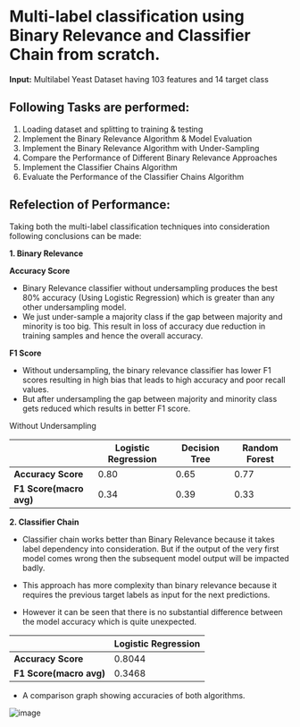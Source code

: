 # Multi-label classification using Binary Relevance and Classifier Chain from scratch.

__Input:__ Multilabel Yeast Dataset having 103 features and 14 target class


## Following Tasks are performed:
1. Loading dataset and splitting to training & testing
2. Implement the Binary Relevance Algorithm & Model Evaluation
3. Implement the Binary Relevance Algorithm with Under-Sampling
4. Compare the Performance of Different Binary Relevance Approaches
5. Implement the Classifier Chains Algorithm
6. Evaluate the Performance of the Classifier Chains Algorithm

## Refelection of Performance:

Taking both the multi-label classification techniques into consideration following conclusions can be made:

__1. Binary Relevance__

__Accuracy Score__
* Binary Relevance classifier without undersampling produces the best 80% accuracy (Using Logistic Regression)  which is greater than any other undersampling model.
* We just under-sample a majority class if the gap between majority and minority is too big. This result in loss of accuracy due reduction in training samples and hence the overall accuracy.

__F1 Score__
* Without undersampling, the binary relevance classifier has lower F1 scores resulting in high bias that leads to high accuracy and poor recall values. 
* But after undersampling the gap between majority and minority class gets reduced which results in better F1 score.

Without Undersampling

|  | Logistic Regression | Decision Tree | Random Forest |
| -------|---------------------|---------------|---------------|
| __Accuracy Score__ | 0.80 | 0.65 | 0.77 |
| __F1 Score(macro avg)__ | 0.34 | 0.39 | 0.33 |

__2. Classifier Chain__

* Classifier chain works better than Binary Relevance because it takes label dependency into consideration. But if the output of the very first model comes wrong then the subsequent model output will be impacted badly.

* This approach has more complexity than binary relevance because it requires the previous target labels as input for the next predictions.

* However it can be seen that there is no substantial difference between the model accuracy which is quite unexpected.

|  | Logistic Regression |
| -------|---------------|
| __Accuracy Score__ | 0.8044 |
| __F1 Score(macro avg)__ | 0.3468 |


* A comparison graph showing accuracies of both algorithms.

![image](https://user-images.githubusercontent.com/26432753/76269230-b28e1c00-6268-11ea-852e-c53fde03c128.png)

